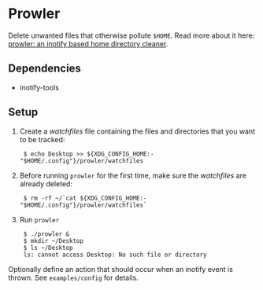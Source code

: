 Prowler
=======

Delete unwanted files that otherwise pollute `$HOME`. Read more about it here:
[prowler: an inotify based home directory cleaner][prowler].

Dependencies
------------

* inotify-tools

Setup
-----

1. Create a *watchfiles* file containing the files and directories that you want
   to be tracked:

        $ echo Desktop >> ${XDG_CONFIG_HOME:-"$HOME/.config"}/prowler/watchfiles

2. Before running `prowler` for the first time, make sure the *watchfiles* are
   already deleted:

        $ rm -rf ~/`cat ${XDG_CONFIG_HOME:-"$HOME/.config"}/prowler/watchfiles`

3. Run `prowler`

        $ ./prowler &
        $ mkdir ~/Desktop
        $ ls ~/Desktop
        ls: cannot access Desktop: No such file or directory

Optionally define an action that should occur when an inotify event is thrown.
See `examples/config` for details.

  [prowler]: http://www.tlvince.com/linux/prowler-home-cleaner/
